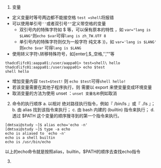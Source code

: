 1. 变量
 - 定义变量时等号两边都不能接空格
 `test =shell`将报错
 - 可以使用单引号`''`或者双引号`""`定义带空格的变量
    - 双引号内的特殊字符如 $ 等，可以保有原本的特性 ，如
` var="lang is $LANG" `则` echo $var `可得` lang is zh_TW.UTF 8 `
    - 单引号内的特殊字符则仅为一般字符 纯文本 ))，如
`var='lang is $LANG'`  则`echo $var`  可得`lang is $LANG`
 - 使用转义字符`\`转移特殊符号，如[enter],$,\,空格,'',""等
```
thadcdlifc01:aappa01:/user/aappa01> test=shell\ hello
thadcdlifc01:aappa01:/user/aappa01> echo $test
shell hello
```
 - 增加变量内容
 `test=$test!` 则 `echo $test`可得`shell hello!`
 - 若该变量需要在其他子程序执行，则 需要以 export 来使变量变成环境变量
 - 取消变量的方法为使用 unset ：`unset 变量名称`例如取消

 2. 命令的执行顺序
 a. 以相对 绝对路径执行指令，例如『 /bin/ls 』或『 ./ls 』；
 b. 由 alias 找到该指令来执行；
 c. 由 bash 内建的 (builtin) 指令来执行；
 d. 透过 $PATH 这个变量的顺序搜寻到的第一个指令来执行。

 ```
[dmtsai@study ~]$ alias echo='echo -n'
[dmtsai@study ~]$ type -a echo
echo is aliased to `echo -n'
echo is a shell builtin
echo is /usr/bin/echo
 ```
 以上的echo命令就是按照alias，builtin，$PATH的顺序去查找echo指令

 3. 
